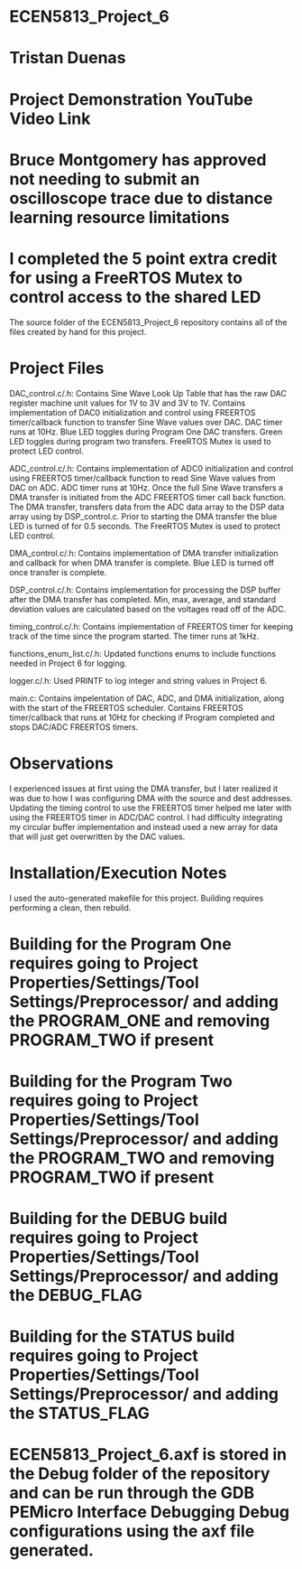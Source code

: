 # ECEN5813_Project_6
# Tristan Duenas 
# Project Demonstration YouTube Video Link 

# Bruce Montgomery has approved not needing to submit an oscilloscope trace due to distance learning resource limitations
# I completed the 5 point extra credit for using a FreeRTOS Mutex to control access to the shared LED

The source folder of the ECEN5813_Project_6 repository contains all of the files created by hand for this project.

# Project Files 
DAC_control.c/.h: Contains Sine Wave Look Up Table that has the raw DAC register machine unit values for 1V to 3V and 3V to 1V.
Contains implementation of DAC0 initialization and control using FREERTOS timer/callback function to transfer Sine Wave values over DAC.
DAC timer runs at 10Hz. Blue LED toggles during Program One DAC transfers. Green LED toggles during program two transfers. FreeRTOS Mutex
is used to protect LED control.

ADC_control.c/.h: Contains implementation of ADC0 initialization and control using FREERTOS timer/callback function to read Sine Wave values 
from DAC on ADC. ADC timer runs at 10Hz. Once the full Sine Wave transfers a DMA transfer is initiated from the ADC FREERTOS 
timer call back function. The DMA transfer, transfers data from the ADC data array to the DSP data array using by DSP_control.c.
 Prior to starting the DMA transfer the blue LED is turned of for 0.5 seconds. The FreeRTOS Mutex is used to protect LED control.

DMA_control.c/.h: Contains implementation of DMA transfer initialization and callback for when DMA transfer is complete. Blue LED is turned 
off once transfer is complete. 

DSP_control.c/.h: Contains implementation for processing the DSP buffer after the DMA transfer has completed. Min, max, average, and standard 
deviation values are calculated based on the voltages read off of the ADC.

timing_control.c/.h: Contains implementation of FREERTOS timer for keeping track of the time since the program started. The timer runs at 1kHz.

functions_enum_list.c/.h: Updated functions enums to include functions needed in Project 6 for logging.

logger.c/.h: Used PRINTF to log integer and string values in Project 6.

main.c: Contains impelentation of DAC, ADC, and DMA initialization, along with the start of the FREERTOS scheduler. Contains FREERTOS timer/callback
that runs at 10Hz for checking if Program completed and stops DAC/ADC FREERTOS timers.

# Observations
I experienced issues at first using the DMA transfer, but I later realized it was due to how I was configuring DMA with the source and dest addresses.
Updating the timing control to use the FREERTOS timer helped me later with using the FREERTOS timer in ADC/DAC control. I had difficulty integrating my 
circular buffer implementation and instead used a new array for data that will just get overwritten by the DAC values.

# Installation/Execution Notes
I used the auto-generated makefile for this project.
Building requires performing a clean, then rebuild.
# Building for the Program One requires going to Project Properties/Settings/Tool Settings/Preprocessor/ and adding the PROGRAM_ONE and removing PROGRAM_TWO if present
# Building for the Program Two requires going to Project Properties/Settings/Tool Settings/Preprocessor/ and adding the PROGRAM_TWO and removing PROGRAM_TWO if present
# Building for the DEBUG build requires going to Project Properties/Settings/Tool Settings/Preprocessor/ and adding the DEBUG_FLAG
# Building for the STATUS build requires going to Project Properties/Settings/Tool Settings/Preprocessor/ and adding the STATUS_FLAG
# ECEN5813_Project_6.axf is stored in the Debug folder of the repository and can be run through the GDB PEMicro Interface Debugging Debug configurations using the axf file generated.